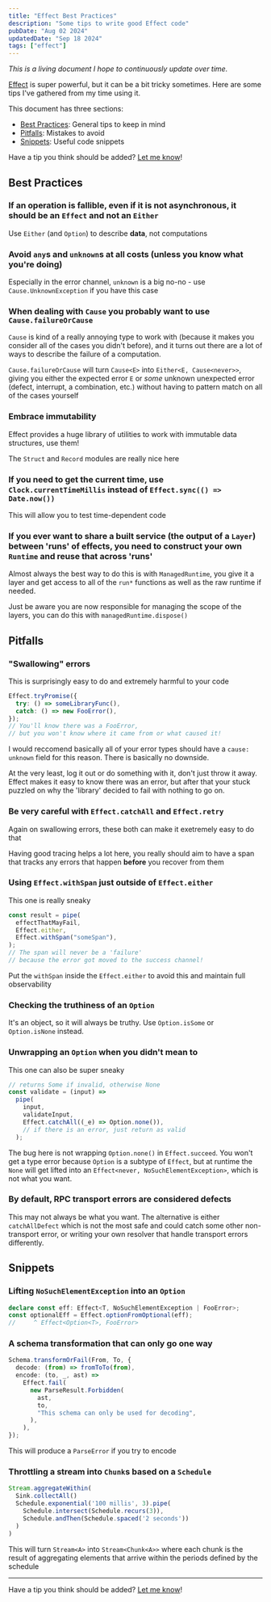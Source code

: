 ```yaml
---
title: "Effect Best Practices"
description: "Some tips to write good Effect code"
pubDate: "Aug 02 2024"
updatedDate: "Sep 18 2024"
tags: ["effect"]
---
```


_This is a living document I hope to continuously update over time._

[Effect](https://effect.website) is super powerful, but it can be a bit tricky sometimes. Here are some tips I've gathered from my time using it.

This document has three sections:

- [Best Practices](#best-practices): General tips to keep in mind
- [Pitfalls](#pitfalls): Mistakes to avoid
- [Snippets](#snippets): Useful code snippets

Have a tip you think should be added? [Let me know](https://twitter.com/ethanniser)!

## Best Practices

### If an operation is fallible, even if it is not asynchronous, it should be an `Effect` and not an `Either`

Use `Either` (and `Option`) to describe **data**, not computations

### Avoid `any`s and `unknown`s at **all costs** (unless you know what you're doing)

Especially in the error channel, `unknown` is a big no-no - use `Cause.UnknownException` if you have this case

### When dealing with `Cause` you probably want to use `Cause.failureOrCause`

`Cause` is kind of a really annoying type to work with (because it makes you consider all of the cases you didn't before), and it turns out there are a lot of ways to describe the failure of a computation.

`Cause.failureOrCause` will turn `Cause<E>` into `Either<E, Cause<never>>`, giving you either the expected error `E` or _some_ unknown unexpected error (defect, interrupt, a combination, etc.) without having to pattern match on all of the cases yourself

### Embrace immutability

Effect provides a huge library of utilities to work with immutable data structures, use them!

The `Struct` and `Record` modules are really nice here

### If you need to get the current time, use `Clock.currentTimeMillis` instead of `Effect.sync(() => Date.now())`

This will allow you to test time-dependent code

### If you ever want to share a built service (the output of a `Layer`) between 'runs' of effects, you need to construct your own `Runtime` and reuse that across 'runs'

Almost always the best way to do this is with `ManagedRuntime`, you give it a layer and get access to all of the `run*` functions as well as the raw runtime if needed.

Just be aware you are now responsible for managing the scope of the layers, you can do this with `managedRuntime.dispose()`

## Pitfalls

### "Swallowing" errors

This is surprisingly easy to do and extremely harmful to your code

```ts
Effect.tryPromise({
  try: () => someLibraryFunc(),
  catch: () => new FooError(),
});
// You'll know there was a FooError,
// but you won't know where it came from or what caused it!
```

I would reccomend basically all of your error types should have a `cause: unknown` field for this reason. There is basically no downside.

At the very least, log it out or do something with it, don't just throw it away. Effect makes it easy to know there was an error, but after that your stuck puzzled on why the 'library' decided to fail with nothing to go on.

### Be very careful with `Effect.catchAll` and `Effect.retry`

Again on swallowing errors, these both can make it exetremely easy to do that

Having good tracing helps a lot here, you really should aim to have a span that tracks any errors that happen **before** you recover from them

### Using `Effect.withSpan` just outside of `Effect.either`

This one is really sneaky

```ts
const result = pipe(
  effectThatMayFail,
  Effect.either,
  Effect.withSpan("someSpan"),
);
// The span will never be a 'failure'
// because the error got moved to the success channel!
```

Put the `withSpan` inside the `Effect.either` to avoid this and maintain full observability

### Checking the truthiness of an `Option`

It's an object, so it will always be truthy. Use `Option.isSome` or `Option.isNone` instead.

### Unwrapping an `Option` when you didn't mean to

This one can also be super sneaky

```ts
// returns Some if invalid, otherwise None
const validate = (input) =>
  pipe(
    input,
    validateInput,
    Effect.catchAll((_e) => Option.none()),
    // if there is an error, just return as valid
  );
```

The bug here is not wrapping `Option.none()` in `Effect.succeed`. You won't get a type error because `Option` is a subtype of `Effect`, but at runtime the `None` will get lifted into an `Effect<never, NoSuchElementException>`, which is not what you want.

### By default, RPC transport errors are considered defects

This may not always be what you want. The alternative is either `catchAllDefect` which is not the most safe and could catch some other non-transport error, or writing your own resolver that handle transport errors differently.

## Snippets

### Lifting `NoSuchElementException` into an `Option`

```ts
declare const eff: Effect<T, NoSuchElementException | FooError>;
const optionalEff = Effect.optionFromOptional(eff);
//     ^ Effect<Option<T>, FooError>
```

### A schema transformation that can only go one way

```ts
Schema.transformOrFail(From, To, {
  decode: (from) => fromToTo(from),
  encode: (to, _, ast) =>
    Effect.fail(
      new ParseResult.Forbidden(
        ast,
        to,
        "This schema can only be used for decoding",
      ),
    ),
});
```

This will produce a `ParseError` if you try to encode

### Throttling a stream into `Chunk`s based on a `Schedule`

```ts
Stream.aggregateWithin(
  Sink.collectAll()
  Schedule.exponential('100 millis', 3).pipe(
    Schedule.intersect(Schedule.recurs(3)),
    Schedule.andThen(Schedule.spaced('2 seconds'))
  )
)
```

This will turn `Stream<A>` into `Stream<Chunk<A>>` where each chunk is the result of aggregating elements that arrive within the periods defined by the schedule

---

Have a tip you think should be added? [Let me know](https://twitter.com/ethanniser)!
